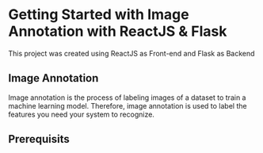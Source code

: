 # Getting Started with Image Annotation with ReactJS & Flask

This project was created using ReactJS as Front-end and Flask as Backend

## Image Annotation

Image annotation is the process of labeling images of a dataset to train a machine learning model. Therefore, image annotation is used to label the features you need your system to recognize.

## Prerequisits
